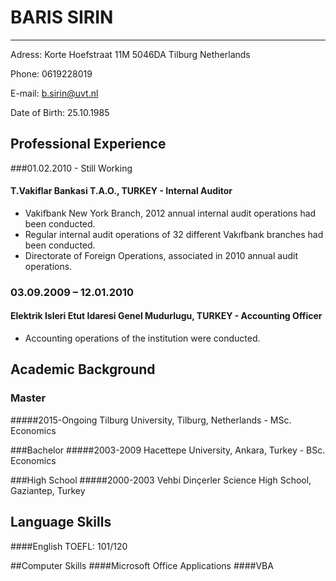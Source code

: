 BARIS SIRIN
=======
-----------

Adress: Korte Hoefstraat 11M 5046DA
Tilburg Netherlands

Phone: 0619228019

E-mail: b.sirin@uvt.nl

Date of Birth: 25.10.1985


## Professional Experience

 
###01.02.2010 - Still Working
#### T.Vakiflar Bankasi T.A.O., TURKEY - Internal Auditor


* Vakifbank New York Branch, 2012 annual internal audit operations had been conducted.
* Regular internal audit operations of 32 different Vakıfbank branches had been conducted.
* Directorate of Foreign Operations, associated in 2010 annual audit operations.

### 03.09.2009 – 12.01.2010
#### Elektrik Isleri Etut Idaresi Genel Mudurlugu, TURKEY - Accounting Officer


* Accounting operations of the institution were conducted.

## Academic Background

### Master
#####2015-Ongoing 
Tilburg University, Tilburg, Netherlands - MSc. Economics 


###Bachelor
#####2003-2009
Hacettepe University, Ankara, Turkey - BSc. Economics


###High School
#####2000-2003
Vehbi Dinçerler Science High School, Gaziantep, Turkey

## Language Skills
####English
TOEFL: 101/120

##Computer Skills
####Microsoft Office Applications
####VBA
